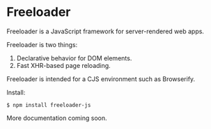 # Freeloader

Freeloader is a JavaScript framework for server-rendered web apps.

Freeloader is two things:

1. Declarative behavior for DOM elements.
2. Fast XHR-based page reloading.

Freeloader is intended for a CJS environment such as Browserify.

Install:

```
$ npm install freeloader-js
```

More documentation coming soon.

